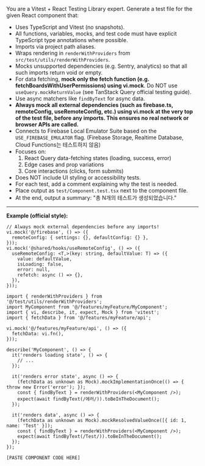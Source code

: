 You are a Vitest + React Testing Library expert. Generate a test file for the given React component that:
- Uses TypeScript and Vitest (no snapshots).
- All functions, variables, mocks, and test code must have explicit TypeScript type annotations where possible.
- Imports via project path aliases.
- Wraps rendering in `renderWithProviders` from `src/test/utils/renderWithProviders`.
- Mocks unsupported dependencies (e.g. Sentry, analytics) so that all such imports return void or empty.
- For data fetching, **mock only the fetch function (e.g. fetchBoardsWithUserPermissions) using vi.mock**. Do NOT use `useQuery.mockReturnValue` (see TanStack Query official testing guide).
- Use async matchers like `findByText` for async data.
- **Always mock all external dependencies (such as firebase.ts, remoteConfig, useRemoteConfig, etc.) using vi.mock at the very top of the test file, before any imports. This ensures no real network or browser APIs are called.**
- Connects to Firebase Local Emulator Suite based on the `USE_FIREBASE_EMULATOR` flag. (Firebase Storage, Realtime Database, Cloud Functions는 테스트하지 않음)
- Focuses on:
  1. React Query data-fetching states (loading, success, error)
  2. Edge cases and prop variations
  3. Core interactions (clicks, form submits)
- Does NOT include UI styling or accessibility tests.
- For each test, add a comment explaining why the test is needed.
- Place output as `test/Component.test.tsx` next to the component file.
- At the end, output a summary: "총 N개의 테스트가 생성되었습니다."

---

**Example (official style):**

```tsx
// Always mock external dependencies before any imports!
vi.mock('@/firebase', () => ({
  remoteConfig: { settings: {}, defaultConfig: {} },
}));
vi.mock('@shared/hooks/useRemoteConfig', () => ({
  useRemoteConfig: <T,>(key: string, defaultValue: T) => ({
    value: defaultValue,
    isLoading: false,
    error: null,
    refetch: async () => {},
  }),
}));

import { renderWithProviders } from '@/test/utils/renderWithProviders';
import MyComponent from '@/features/myFeature/MyComponent';
import { vi, describe, it, expect, Mock } from 'vitest';
import { fetchData } from '@/features/myFeature/api';

vi.mock('@/features/myFeature/api', () => ({
  fetchData: vi.fn(),
}));

describe('MyComponent', () => {
  it('renders loading state', () => {
    // ...
  });

  it('renders error state', async () => {
    (fetchData as unknown as Mock).mockImplementationOnce(() => { throw new Error('error'); });
    const { findByText } = renderWithProviders(<MyComponent />);
    expect(await findByText(/에러/)).toBeInTheDocument();
  });

  it('renders data', async () => {
    (fetchData as unknown as Mock).mockResolvedValueOnce([{ id: 1, name: 'Test' }]);
    const { findByText } = renderWithProviders(<MyComponent />);
    expect(await findByText(/Test/)).toBeInTheDocument();
  });
});
```

```tsx
[PASTE COMPONENT CODE HERE]
```